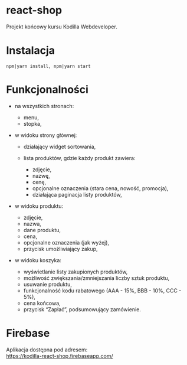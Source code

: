 # react-shop

Projekt końcowy kursu Kodilla Webdeveloper.  

# Instalacja

`
npm|yarn install,
npm|yarn start
`

# Funkcjonalności

- na wszystkich stronach:
  
  - menu,
  - stopka,
  
- w widoku strony głównej:

  - działający widget sortowania,
  - lista produktów, gdzie każdy produkt zawiera:
  
    - zdjęcie,
    - nazwę,
    - cenę,
    - opcjonalne oznaczenia (stara cena, nowość, promocja),
    - działająca paginacja listy produktów,

- w widoku produktu:

  - zdjęcie,
  - nazwa,
  - dane produktu,
  - cena,
  - opcjonalne oznaczenia (jak wyżej),
  - przycisk umożliwiający zakup,

- w widoku koszyka:

  - wyświetlanie listy zakupionych produktów,
  - możliwość zwiększania/zmniejszania liczby sztuk produktu,
  - usuwanie produktu,
  - funkcjonalność kodu rabatowego (AAA - 15%, BBB - 10%, CCC - 5%),
  - cena końcowa,
  - przycisk “Zapłać”, podsumowujący zamówienie.
  
# Firebase

Aplikacja dostępna pod adresem:  
https://kodilla-react-shop.firebaseapp.com/
